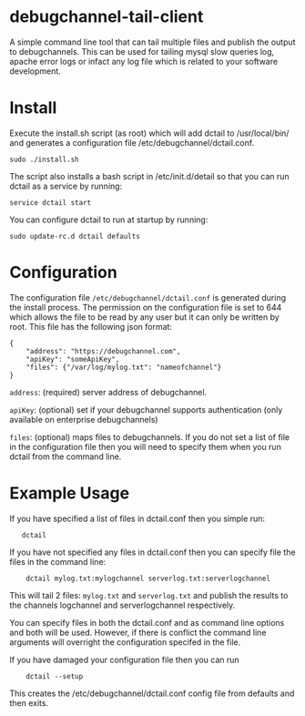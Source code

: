 debugchannel-tail-client
========================

A simple command line tool that can tail multiple files and publish the output to debugchannels.  This can be used for tailing mysql slow queries log, apache error logs or infact any log file which is related to your software development.


Install
=======
Execute the install.sh script (as root) which will add dctail to /usr/local/bin/ and generates a configuration file /etc/debugchannel/dctail.conf.

```
sudo ./install.sh
```

The script also installs a bash script in /etc/init.d/detail so that you can run dctail as a service by running:

```
service dctail start
```


You can configure dctail to run at startup by running:

```
sudo update-rc.d dctail defaults
```


Configuration
=============
The configuration file `/etc/debugchannel/dctail.conf` is generated during the install process.  The permission on the configuration file is set to 644 which allows the file to be read by any user but it can only be written by root.  This file has the following json format:

```
{
    "address": "https://debugchannel.com",
    "apiKey": "someApiKey",
    "files": {"/var/log/mylog.txt": "nameofchannel"}
}
```

`address`: (required) server address of debugchannel. 

`apiKey`: (optional) set if your debugchannel supports authentication (only available on enterprise debugchannels)

`files`: (optional) maps files to debugchannels.  If you do not set a list of file in the configuration file then you will need to specify them when you run dctail from the command line.


Example Usage
=============
If you have specified a list of files in dctail.conf then you simple run:

```
   dctail
```

If you have not specified any files in dctail.conf then you can specify file the files in the command line:

```
    dctail mylog.txt:mylogchannel serverlog.txt:serverlogchannel
```

This will tail 2 files: `mylog.txt` and `serverlog.txt` and publish the results to the channels logchannel and serverlogchannel respectively. 

You can specify files in both the dctail.conf and as command line options and both will be used.  However, if there is conflict the command line arguments will overright the configuration specifed in the file.

If you have damaged your configuration file then you can run 

```
    dctail --setup
```

This creates the /etc/debugchannel/dctail.conf config file from defaults and then exits.